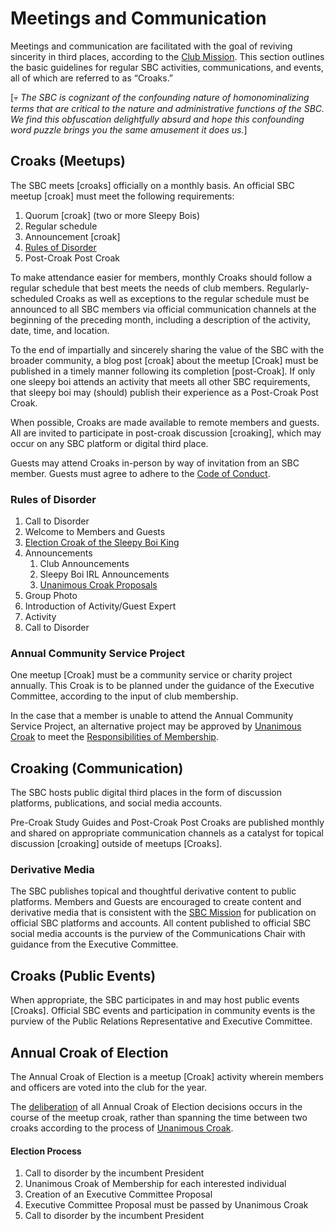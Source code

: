 # Meetings and Communication

Meetings and communication are facilitated with the goal of reviving sincerity in third places, according to the [Club Mission](mission-statement.md). This section outlines the basic guidelines for regular SBC activities, communications, and events, all of which are referred to as “Croaks.”

\[💀 _The SBC is cognizant of the confounding nature of homonominalizing terms that are critical to the nature and administrative functions of the SBC. We find this obfuscation delightfully absurd and hope this confounding word puzzle brings you the same amusement it does us._]

## Croaks (Meetups)

The SBC meets \[croaks] officially on a monthly basis. An official SBC meetup \[croak] must meet the following requirements:

1. Quorum \[croak] (two or more Sleepy Bois)
2. Regular schedule
3. Announcement \[croak]
4. [Rules of Disorder](meetings-and-communication.md#rules-of-disorder)
5. Post-Croak Post Croak

To make attendance easier for members, monthly Croaks should follow a regular schedule that best meets the needs of club members. Regularly-scheduled Croaks as well as exceptions to the regular schedule must be announced to all SBC members via official communication channels at the beginning of the preceding month, including a description of the activity, date, time, and location.

To the end of impartially and sincerely sharing the value of the SBC with the broader community, a blog post \[croak] about the meetup \[Croak] must be published in a timely manner following its completion \[post-Croak]. If only one sleepy boi attends an activity that meets all other SBC requirements, that sleepy boi may (should) publish their experience as a Post-Croak Post Croak.

When possible, Croaks are made available to remote members and guests. All are invited to participate in post-croak discussion \[croaking], which may occur on any SBC platform or digital third place.

Guests may attend Croaks in-person by way of invitation from an SBC member. Guests must agree to adhere to the [Code of Conduct](code-of-conduct.md).

### Rules of Disorder

1. Call to Disorder
2. Welcome to Members and Guests
3. [Election Croak of the Sleepy Boi King](decision-making-process.md#election-croak-of-the-sleepy-boi-king)
4. Announcements
   1. Club Announcements
   2. Sleepy Boi IRL Announcements
   3. [Unanimous Croak Proposals](decision-making-process.md#proposals)
5. Group Photo
6. Introduction of Activity/Guest Expert
7. Activity
8. Call to Disorder

### Annual Community Service Project

One meetup \[Croak] must be a community service or charity project annually. This Croak is to be planned under the guidance of the Executive Committee, according to the input of club membership.

In the case that a member is unable to attend the Annual Community Service Project, an alternative project may be approved by [Unanimous Croak](decision-making-process.md#unanimous-croak) to meet the [Responsibilities of Membership](membership-criteria-and-responsibilities.md#responsibilities-of-membership).

## Croaking (Communication)

The SBC hosts public digital third places in the form of discussion platforms, publications, and social media accounts.

Pre-Croak Study Guides and Post-Croak Post Croaks are published monthly and shared on appropriate communication channels as a catalyst for topical discussion \[croaking] outside of meetups \[Croaks].

### Derivative Media

The SBC publishes topical and thoughtful derivative content to public platforms. Members and Guests are encouraged to create content and derivative media that is consistent with the [SBC Mission](mission-statement.md) for publication on official SBC platforms and accounts. All content published to official SBC social media accounts is the purview of the Communications Chair with guidance from the Executive Committee.

## Croaks (Public Events)

When appropriate, the SBC participates in and may host public events \[Croaks]. Official SBC events and participation in community events is the purview of the Public Relations Representative and Executive Committee.

## Annual Croak of Election

The Annual Croak of Election is a meetup \[Croak] activity wherein members and officers are voted into the club for the year.

The [deliberation](decision-making-process.md#deliberation-and-timeline) of all Annual Croak of Election decisions occurs in the course of the meetup croak, rather than spanning the time between two croaks according to the process of [Unanimous Croak](decision-making-process.md#unanimous-croak).

#### Election Process

1. Call to disorder by the incumbent President
2. Unanimous Croak of Membership for each interested individual
3. Creation of an Executive Committee Proposal
4. Executive Committee Proposal must be passed by Unanimous Croak
5. Call to disorder by the incumbent President

